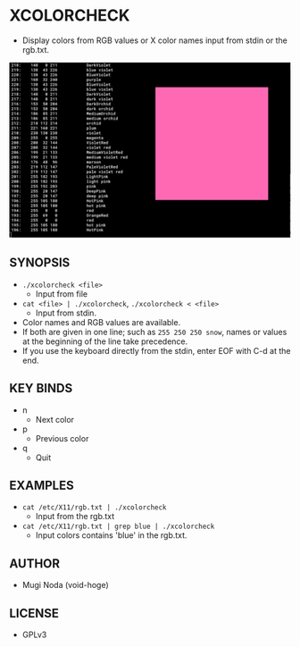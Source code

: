 # XCOLORCHECK

- Display colors from RGB values or X color names input from stdin or the rgb.txt.

![](./screenshot.png)

## SYNOPSIS
- `./xcolorcheck <file>`
  - Input from file
- `cat <file> | ./xcolorcheck`, `./xcolorcheck < <file>`
  - Input from stdin.
- Color names and RGB values are available.
- If both are given in one line; such as  `255 250 250 snow`, names or values at the beginning of the line take precedence.
- If you use the keyboard directly from the stdin, enter EOF with C-d at the end.
  
## KEY BINDS
- n
  - Next color
- p
  - Previous color
- q
  - Quit

## EXAMPLES
- `cat /etc/X11/rgb.txt | ./xcolorcheck` 
  - Input from the rgb.txt
- `cat /etc/X11/rgb.txt | grep blue | ./xcolorcheck`
  - Input colors contains 'blue' in the rgb.txt.

## AUTHOR
- Mugi Noda (void-hoge)

## LICENSE
- GPLv3
